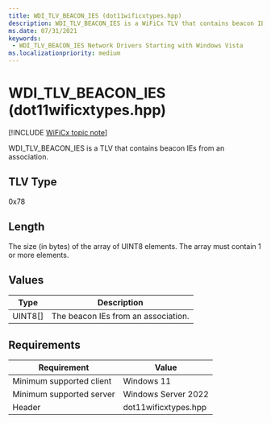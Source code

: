 ```yaml
---
title: WDI_TLV_BEACON_IES (dot11wificxtypes.hpp)
description: WDI_TLV_BEACON_IES is a WiFiCx TLV that contains beacon IEs from an association.
ms.date: 07/31/2021
keywords:
 - WDI_TLV_BEACON_IES Network Drivers Starting with Windows Vista
ms.localizationpriority: medium
---
```


# WDI\_TLV\_BEACON\_IES (dot11wificxtypes.hpp)

[!INCLUDE [WiFiCx topic note](../includes/wificx-version-warning.md)]


WDI\_TLV\_BEACON\_IES is a TLV that contains beacon IEs from an association.

## TLV Type


0x78

## Length


The size (in bytes) of the array of UINT8 elements. The array must contain 1 or more elements.

## Values


| Type      | Description                         |
|-----------|-------------------------------------|
| UINT8\[\] | The beacon IEs from an association. |

 

## Requirements

|Requirement|Value|
|--- |--- |
|Minimum supported client|Windows 11|
|Minimum supported server|Windows Server 2022|
|Header|dot11wificxtypes.hpp|

 

 




